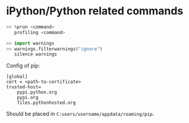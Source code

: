 # iPython/Python related commands

```python
>> %prun <command>
   profiling <command>

>> import warnings
>> warnings.filterwarnings("ignore")
   silence warnings
```

Config of pip:
```
[global]
cert = <path-to-certificate>
trusted-host=
	pypi.python.org
	pypi.org
	files.pythonhosted.org
```
Should be placed in `C:users/username/appdata/roaming/pip`.